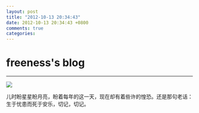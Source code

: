 ```yaml
---
layout: post
title: "2012-10-13 20:34:43"
date: 2012-10-13 20:34:43 +0800
comments: true
categories: 
---
```


# freeness's blog

----------

![](http://okqmqrbgo.bkt.clouddn.com/201210132034431.jpg)

>
儿时盼星星盼月亮，盼着每年的这一天，现在却有着些许的惶恐。还是那句老话：生于忧患而死于安乐，切记，切记。
